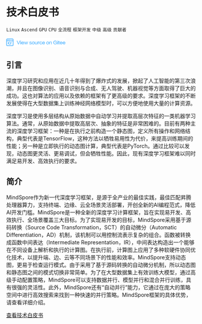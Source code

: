 ﻿# 技术白皮书

`Linux` `Ascend` `GPU` `CPU` `全流程` `框架开发` `中级` `高级` `贡献者`

[![查看源文件](../_static/logo_source.png)](https://gitee.com/mindspore/docs/blob/r1.2/docs/note/source_zh_cn/design/technical_white_paper.md)

## 引言

深度学习研究和应用在近几十年得到了爆炸式的发展，掀起了人工智能的第三次浪潮，并且在图像识别、语音识别与合成、无人驾驶、机器视觉等方面取得了巨大的成功。这也对算法的应用以及依赖的框架有了更高级的要求。深度学习框架的不断发展使得在大型数据集上训练神经网络模型时，可以方便地使用大量的计算资源。

深度学习是使用多层结构从原始数据中自动学习并提取高层次特征的一类机器学习算法。通常，从原始数据中提取高层次、抽象的特征是非常困难的。目前有两种主流的深度学习框架：一种是在执行之前构造一个静态图，定义所有操作和网络结构，典型代表是TensorFlow，这种方法以牺牲易用性为代价，来提高训练期间的性能；另一种是立即执行的动态图计算，典型代表是PyTorch。通过比较可以发现，动态图更灵活、更易调试，但会牺牲性能。因此，现有深度学习框架难以同时满足易开发、高效执行的要求。

## 简介

MindSpore作为新一代深度学习框架，是源于全产业的最佳实践，最佳匹配昇腾处理器算力，支持终端、边缘、云全场景灵活部署，开创全新的AI编程范式，降低AI开发门槛。MindSpore是一种全新的深度学习计算框架，旨在实现易开发、高效执行、全场景覆盖三大目标。为了实现易开发的目标，MindSpore采用基于源码转换（Source Code Transformation，SCT）的自动微分（Automatic Differentiation，AD）机制，该机制可以用控制流表示复杂的组合。函数被转换成函数中间表达（Intermediate Representation，IR），中间表达构造出一个能够在不同设备上解析和执行的计算图。在执行前，计算图上应用了多种软硬件协同优化技术，以提升端、边、云等不同场景下的性能和效率。MindSpore支持动态图，更易于检查运行模式。由于采用了基于源码转换的自动微分机制，所以动态图和静态图之间的模式切换非常简单。为了在大型数据集上有效训练大模型，通过高级手动配置策略，MindSpore可以支持数据并行、模型并行和混合并行训练，具有很强的灵活性。此外，MindSpore还有“自动并行”能力，它通过在庞大的策略空间中进行高效搜索来找到一种快速的并行策略。MindSpore框架的具体优势，请查看详细介绍。

[查看技术白皮书](https://mindspore-website.obs.cn-north-4.myhuaweicloud.com:443/white_paper/MindSpore_white_paperV1.1.pdf)
